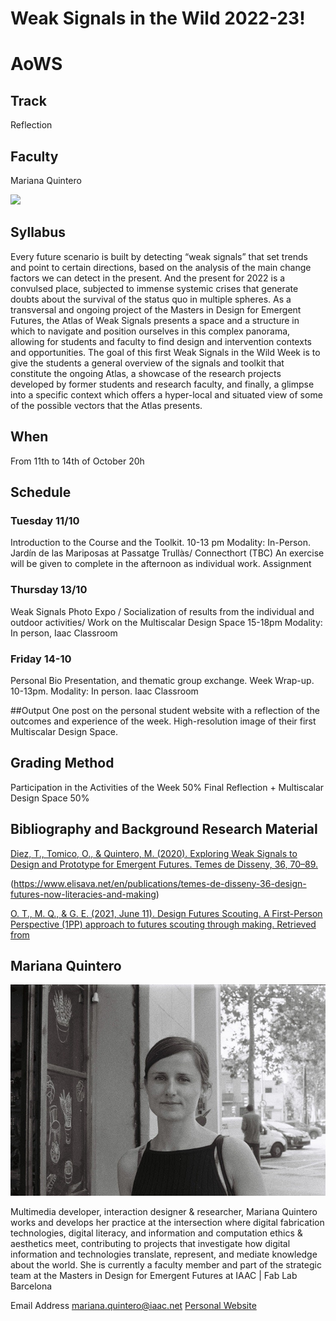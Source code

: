 Weak Signals in the Wild 2022-23!
========
# AoWS

## Track
 Reflection

## Faculty
Mariana Quintero  

![](/assets/images/aows.jpg)


## Syllabus

Every future scenario is built by detecting “weak signals” that set trends and point to certain directions, based on the analysis of the main change factors we can detect in the present. And the present for 2022 is a convulsed place, subjected to immense systemic crises that generate doubts about the survival of the status quo in multiple spheres.
As a transversal and ongoing project of the Masters in Design for Emergent Futures, the Atlas of Weak Signals presents a space and a structure in which to navigate and position ourselves in this complex panorama, allowing for students and faculty to find design and intervention contexts and opportunities.
The goal of this first Weak Signals in the Wild Week is to give the students a general overview of the signals and toolkit that constitute the ongoing Atlas, a showcase of the research projects developed by former students and research faculty, and finally, a glimpse into a specific context which offers a hyper-local and situated view of some of the possible vectors that the Atlas presents.


## When  
From 11th to 14th of October
20h

## Schedule

### Tuesday 11/10
Introduction to the Course and the Toolkit.
10-13 pm
Modality: In-Person. Jardín de las Mariposas at Passatge Trullàs/ Connecthort (TBC)
An exercise will be given to complete in the afternoon as individual work.
Assignment


### Thursday 13/10

Weak Signals Photo Expo / Socialization of results from the individual and outdoor activities/ Work on the Multiscalar Design Space
15-18pm
Modality: In person, Iaac Classroom


### Friday 14-10
Personal Bio Presentation, and thematic group exchange. Week Wrap-up.
10-13pm.
Modality: In person. Iaac Classroom


##Output
One post on the personal student website with a reflection of the outcomes and experience of the week.
High-resolution image of their first Multiscalar Design Space.

## Grading Method
Participation in the Activities of the Week 50%
Final Reflection + Multiscalar Design Space 50%

## Bibliography and Background Research Material

 [Diez, T., Tomico, O., & Quintero, M. (2020). Exploring Weak Signals to Design and Prototype for Emergent Futures. Temes de Disseny, 36, 70–89.]( https://doi.org/10.46467/tdd36.2020.70-89)

(https://www.elisava.net/en/publications/temes-de-disseny-36-design-futures-now-literacies-and-making)

 [O. T., M. Q., & G. E. (2021, June 11). Design Futures Scouting. A First-Person Perspective (1PP) approach to futures scouting through making. Retrieved from]( http://www.fuel4design.org/index.php/design-futures-scouting/)


## Mariana Quintero

![](../../../assets/images/faculty_photos/mariana_quintero.jpg)

Multimedia developer, interaction designer & researcher, Mariana Quintero works and develops her practice at the intersection where digital fabrication technologies, digital literacy, and information and computation ethics & aesthetics meet, contributing to projects that investigate how digital information and technologies translate, represent, and mediate knowledge about the world. She is currently a faculty member and part of the strategic team at the Masters in Design for Emergent Futures at IAAC | Fab Lab Barcelona

Email Address mariana.quintero@iaac.net
[Personal Website](https://mqvlm.github.io/)
